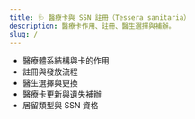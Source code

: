 ```yaml
---
title: 🩺 醫療卡與 SSN 註冊（Tessera sanitaria）
description: 醫療卡作用、註冊、醫生選擇與補辦。
slug: /
---
```


- 醫療體系結構與卡的作用
- 註冊與發放流程
- 醫生選擇與更換
- 醫療卡更新與遺失補辦
- 居留類型與 SSN 資格
